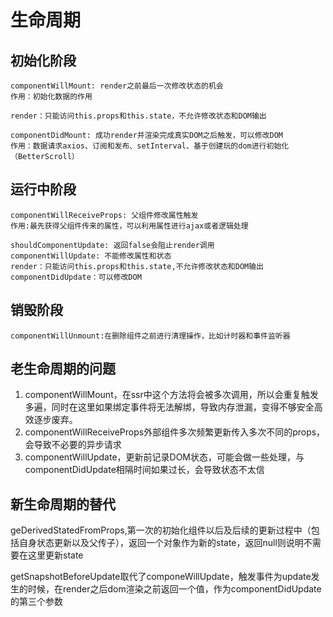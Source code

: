 # 生命周期

## 初始化阶段

```
componentWillMount: render之前最后一次修改状态的机会
作用：初始化数据的作用

render：只能访问this.props和this.state，不允许修改状态和DOM输出

componentDidMount: 成功render并渲染完成真实DOM之后触发，可以修改DOM
作用：数据请求axios、订阅和发布、setInterval、基于创建玩的dom进行初始化（BetterScroll）
```

## 运行中阶段

```
componentWillReceiveProps: 父组件修改属性触发
作用:最先获得父组件传来的属性，可以利用属性进行ajax或者逻辑处理

shouldComponentUpdate: 返回false会阻止render调用
componentWillUpdate: 不能修改属性和状态
render：只能访问this.props和this.state,不允许修改状态和DOM输出
componentDidUpdate：可以修改DOM
```

## 销毁阶段

```
componentWillUnmount:在删除组件之前进行清理操作，比如计时器和事件监听器
```



## 老生命周期的问题

1. componentWillMount，在ssr中这个方法将会被多次调用，所以会重复触发多遍，同时在这里如果绑定事件将无法解绑，导致内存泄漏，变得不够安全高效逐步废弃。
2. componentWillReceiveProps外部组件多次频繁更新传入多次不同的props，会导致不必要的异步请求
3. componentWillUpdate，更新前记录DOM状态，可能会做一些处理，与componentDidUpdate相隔时间如果过长，会导致状态不太信

## 新生命周期的替代

geDerivedStatedFromProps,第一次的初始化组件以后及后续的更新过程中（包括自身状态更新以及父传子），返回一个对象作为新的state，返回null则说明不需要在这里更新state  

getSnapshotBeforeUpdate取代了componeWillUpdate，触发事件为update发生的时候，在render之后dom渲染之前返回一个值，作为componentDidUpdate的第三个参数